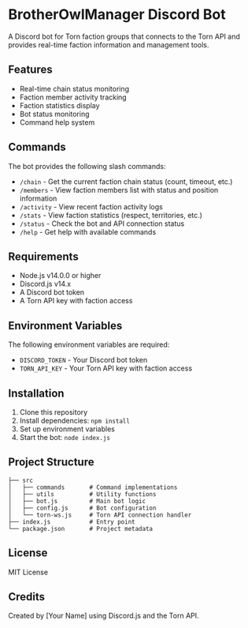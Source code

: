# BrotherOwlManager Discord Bot

A Discord bot for Torn faction groups that connects to the Torn API and provides real-time faction information and management tools.

## Features

- Real-time chain status monitoring
- Faction member activity tracking
- Faction statistics display
- Bot status monitoring
- Command help system

## Commands

The bot provides the following slash commands:

- `/chain` - Get the current faction chain status (count, timeout, etc.)
- `/members` - View faction members list with status and position information
- `/activity` - View recent faction activity logs
- `/stats` - View faction statistics (respect, territories, etc.)
- `/status` - Check the bot and API connection status
- `/help` - Get help with available commands

## Requirements

- Node.js v14.0.0 or higher
- Discord.js v14.x
- A Discord bot token
- A Torn API key with faction access

## Environment Variables

The following environment variables are required:

- `DISCORD_TOKEN` - Your Discord bot token
- `TORN_API_KEY` - Your Torn API key with faction access

## Installation

1. Clone this repository
2. Install dependencies: `npm install`
3. Set up environment variables
4. Start the bot: `node index.js`

## Project Structure

```
├── src
│   ├── commands       # Command implementations
│   ├── utils          # Utility functions
│   ├── bot.js         # Main bot logic
│   ├── config.js      # Bot configuration
│   └── torn-ws.js     # Torn API connection handler
├── index.js           # Entry point
└── package.json       # Project metadata
```

## License

MIT License

## Credits

Created by [Your Name] using Discord.js and the Torn API.
